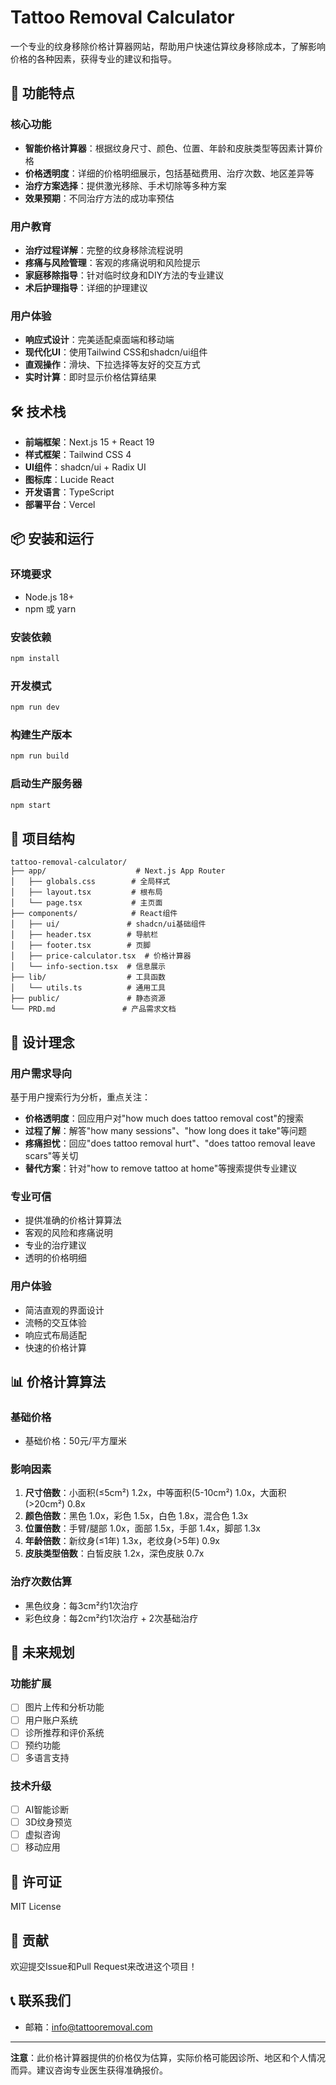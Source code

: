 # Tattoo Removal Calculator

一个专业的纹身移除价格计算器网站，帮助用户快速估算纹身移除成本，了解影响价格的各种因素，获得专业的建议和指导。

## 🚀 功能特点

### 核心功能
- **智能价格计算器**：根据纹身尺寸、颜色、位置、年龄和皮肤类型等因素计算价格
- **价格透明度**：详细的价格明细展示，包括基础费用、治疗次数、地区差异等
- **治疗方案选择**：提供激光移除、手术切除等多种方案
- **效果预期**：不同治疗方法的成功率预估

### 用户教育
- **治疗过程详解**：完整的纹身移除流程说明
- **疼痛与风险管理**：客观的疼痛说明和风险提示
- **家庭移除指导**：针对临时纹身和DIY方法的专业建议
- **术后护理指导**：详细的护理建议

### 用户体验
- **响应式设计**：完美适配桌面端和移动端
- **现代化UI**：使用Tailwind CSS和shadcn/ui组件
- **直观操作**：滑块、下拉选择等友好的交互方式
- **实时计算**：即时显示价格估算结果

## 🛠️ 技术栈

- **前端框架**：Next.js 15 + React 19
- **样式框架**：Tailwind CSS 4
- **UI组件**：shadcn/ui + Radix UI
- **图标库**：Lucide React
- **开发语言**：TypeScript
- **部署平台**：Vercel

## 📦 安装和运行

### 环境要求
- Node.js 18+ 
- npm 或 yarn

### 安装依赖
```bash
npm install
```

### 开发模式
```bash
npm run dev
```

### 构建生产版本
```bash
npm run build
```

### 启动生产服务器
```bash
npm start
```

## 🎯 项目结构

```
tattoo-removal-calculator/
├── app/                    # Next.js App Router
│   ├── globals.css        # 全局样式
│   ├── layout.tsx         # 根布局
│   └── page.tsx           # 主页面
├── components/            # React组件
│   ├── ui/               # shadcn/ui基础组件
│   ├── header.tsx        # 导航栏
│   ├── footer.tsx        # 页脚
│   ├── price-calculator.tsx  # 价格计算器
│   └── info-section.tsx  # 信息展示
├── lib/                  # 工具函数
│   └── utils.ts          # 通用工具
├── public/               # 静态资源
└── PRD.md               # 产品需求文档
```

## 🎨 设计理念

### 用户需求导向
基于用户搜索行为分析，重点关注：
- **价格透明度**：回应用户对"how much does tattoo removal cost"的搜索
- **过程了解**：解答"how many sessions"、"how long does it take"等问题
- **疼痛担忧**：回应"does tattoo removal hurt"、"does tattoo removal leave scars"等关切
- **替代方案**：针对"how to remove tattoo at home"等搜索提供专业建议

### 专业可信
- 提供准确的价格计算算法
- 客观的风险和疼痛说明
- 专业的治疗建议
- 透明的价格明细

### 用户体验
- 简洁直观的界面设计
- 流畅的交互体验
- 响应式布局适配
- 快速的价格计算

## 📊 价格计算算法

### 基础价格
- 基础价格：50元/平方厘米

### 影响因素
1. **尺寸倍数**：小面积(≤5cm²) 1.2x，中等面积(5-10cm²) 1.0x，大面积(>20cm²) 0.8x
2. **颜色倍数**：黑色 1.0x，彩色 1.5x，白色 1.8x，混合色 1.3x
3. **位置倍数**：手臂/腿部 1.0x，面部 1.5x，手部 1.4x，脚部 1.3x
4. **年龄倍数**：新纹身(≤1年) 1.3x，老纹身(>5年) 0.9x
5. **皮肤类型倍数**：白皙皮肤 1.2x，深色皮肤 0.7x

### 治疗次数估算
- 黑色纹身：每3cm²约1次治疗
- 彩色纹身：每2cm²约1次治疗 + 2次基础治疗

## 🔮 未来规划

### 功能扩展
- [ ] 图片上传和分析功能
- [ ] 用户账户系统
- [ ] 诊所推荐和评价系统
- [ ] 预约功能
- [ ] 多语言支持

### 技术升级
- [ ] AI智能诊断
- [ ] 3D纹身预览
- [ ] 虚拟咨询
- [ ] 移动应用

## 📄 许可证

MIT License

## 🤝 贡献

欢迎提交Issue和Pull Request来改进这个项目！

## 📞 联系我们

- 邮箱：info@tattooremoval.com

---

**注意**：此价格计算器提供的价格仅为估算，实际价格可能因诊所、地区和个人情况而异。建议咨询专业医生获得准确报价。
